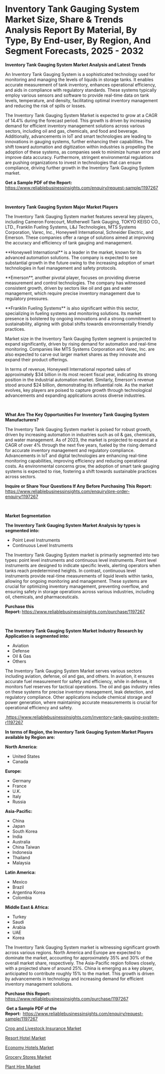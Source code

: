 <p><h1>Inventory Tank Gauging System Market Size, Share & Trends Analysis Report By Material, By Type, By End-user, By Region, And Segment Forecasts, 2025 - 2032</h1></p><p><strong>Inventory Tank Gauging System Market Analysis and Latest Trends</strong></p>
<p><p>An Inventory Tank Gauging System is a sophisticated technology used for monitoring and managing the levels of liquids in storage tanks. It enables accurate measurement of tank inventory, enhances operational efficiency, and aids in compliance with regulatory standards. These systems typically employ various sensors and software to provide real-time data on tank levels, temperature, and density, facilitating optimal inventory management and reducing the risk of spills or losses.</p><p>The Inventory Tank Gauging System Market is expected to grow at a CAGR of 14.4% during the forecast period. This growth is driven by increasing demand for efficient inventory management solutions across various sectors, including oil and gas, chemicals, and food and beverage. Additionally, advancements in IoT and smart technologies are leading to innovations in gauging systems, further enhancing their capabilities. The shift toward automation and digitization within industries is propelling the adoption of these systems, as companies seek to minimize human error and improve data accuracy. Furthermore, stringent environmental regulations are pushing organizations to invest in technologies that can ensure compliance, driving further growth in the Inventory Tank Gauging System market.</p></p>
<p><strong>Get a Sample PDF of the Report:&nbsp;</strong> <a href="https://www.reliablebusinessinsights.com/enquiry/request-sample/1197267?utm_campaign=84&utm_medium=2&utm_source=Github&utm_content=ia&utm_term=09032025&utm_id=inventory-tank-gauging-system">https://www.reliablebusinessinsights.com/enquiry/request-sample/1197267</a></p>
<p>&nbsp;</p>
<p><strong>Inventory Tank Gauging System Major Market Players</strong></p>
<p><p>The Inventory Tank Gauging System market features several key players, including Cameron Forecourt, Motherwell Tank Gauging, TOKYO KEISO CO., LTD., Franklin Fueling Systems, L&J Technologies, MTS Systems Corporation, Varec, Inc., Honeywell International, Schneider Electric, and Emerson. These companies offer a range of solutions aimed at improving the accuracy and efficiency of tank gauging and management.</p><p>**Honeywell International** is a leader in the market, known for its advanced automation solutions. The company is expected to see substantial growth in the future owing to the increasing adoption of smart technologies in fuel management and safety protocols. </p><p>**Emerson**, another pivotal player, focuses on providing diverse measurement and control technologies. The company has witnessed consistent growth, driven by sectors like oil and gas and water management, which require precise inventory management due to regulatory pressures.</p><p>**Franklin Fueling Systems** is also significant within this sector, specializing in fueling systems and monitoring solutions. Its market presence is bolstered by ongoing innovations and a strong commitment to sustainability, aligning with global shifts towards environmentally friendly practices. </p><p>Market size in the Inventory Tank Gauging System segment is projected to expand significantly, driven by rising demand for automation and real-time monitoring. Companies like MTS Systems Corporation and Varec, Inc. are also expected to carve out larger market shares as they innovate and expand their product offerings.</p><p>In terms of revenue, Honeywell International reported sales of approximately $34 billion in its most recent fiscal year, indicating its strong position in the industrial automation market. Similarly, Emerson's revenue stood around $24 billion, demonstrating its influential role. As the market evolves, key players are poised to capture growth through technological advancements and expanding applications across diverse industries.</p></p>
<p>&nbsp;</p>
<p><strong>What Are The Key Opportunities For Inventory Tank Gauging System Manufacturers?</strong></p>
<p><p>The Inventory Tank Gauging System market is poised for robust growth, driven by increasing automation in industries such as oil & gas, chemicals, and water management. As of 2023, the market is projected to expand at a CAGR of over 4% through the next five years, fueled by the rising demand for accurate inventory management and regulatory compliance. Advancements in IoT and digital technologies are enhancing real-time monitoring capabilities, improving efficiency and reducing operational costs. As environmental concerns grow, the adoption of smart tank gauging systems is expected to rise, fostering a shift towards sustainable practices across sectors.</p></p>
<p><strong>Inquire or Share Your Questions If Any Before Purchasing This Report:</strong> <a href="https://www.reliablebusinessinsights.com/enquiry/pre-order-enquiry/1197267?utm_campaign=84&utm_medium=2&utm_source=Github&utm_content=ia&utm_term=09032025&utm_id=inventory-tank-gauging-system">https://www.reliablebusinessinsights.com/enquiry/pre-order-enquiry/1197267</a></p>
<p>&nbsp;</p>
<p><strong>Market Segmentation</strong></p>
<p><strong>The Inventory Tank Gauging System Market Analysis by types is segmented into:</strong></p>
<p><ul><li>Point Level Instruments</li><li>Continuous Level Instruments</li></ul></p>
<p><p>The Inventory Tank Gauging System market is primarily segmented into two types: point level instruments and continuous level instruments. Point level instruments are designed to indicate specific levels, alerting operators when tanks reach predetermined heights. In contrast, continuous level instruments provide real-time measurements of liquid levels within tanks, allowing for ongoing monitoring and management. These systems are crucial for optimizing inventory management, preventing overflow, and ensuring safety in storage operations across various industries, including oil, chemicals, and pharmaceuticals.</p></p>
<p><strong>Purchase this Report:&nbsp;</strong><a href="https://www.reliablebusinessinsights.com/purchase/1197267?utm_campaign=84&utm_medium=2&utm_source=Github&utm_content=ia&utm_term=09032025&utm_id=inventory-tank-gauging-system">https://www.reliablebusinessinsights.com/purchase/1197267</a></p>
<p>&nbsp;</p>
<p><strong>The Inventory Tank Gauging System Market Industry Research by Application is segmented into:</strong></p>
<p><ul><li>Aviation</li><li>Defense</li><li>Oil & Gas</li><li>Others</li></ul></p>
<p><p>The Inventory Tank Gauging System Market serves various sectors including aviation, defense, oil and gas, and others. In aviation, it ensures accurate fuel measurement for safety and efficiency, while in defense, it monitors fuel reserves for tactical operations. The oil and gas industry relies on these systems for precise inventory management, leak detection, and regulatory compliance. Other applications include chemical storage and power generation, where maintaining accurate measurements is crucial for operational efficiency and safety.</p></p>
<p><a href="https://www.reliablebusinessinsights.com/inventory-tank-gauging-system-r1197267?utm_campaign=84&utm_medium=2&utm_source=Github&utm_content=ia&utm_term=09032025&utm_id=inventory-tank-gauging-system">&nbsp;https://www.reliablebusinessinsights.com/inventory-tank-gauging-system-r1197267</a></p>
<p><strong>In terms of Region, the Inventory Tank Gauging System Market Players available by Region are:</strong></p>
<p>
    <p> <strong> North America: </strong>
        <ul>
            <li>United States</li>
            <li>Canada</li>
        </ul>
        </p> 
    <p> <strong> Europe: </strong>
        <ul>
            <li>Germany</li>
            <li>France</li>
            <li>U.K.</li>
            <li>Italy</li>
            <li>Russia</li>
        </ul>
        </p> 
    <p> <strong> Asia-Pacific: </strong>
        <ul>
            <li>China</li>
            <li>Japan</li>
            <li>South Korea</li>
            <li>India</li>
            <li>Australia</li>
            <li>China Taiwan</li>
            <li>Indonesia</li>
            <li>Thailand</li>
            <li>Malaysia</li>
        </ul>
        </p> 
    <p> <strong> Latin America: </strong>
        <ul>
            <li>Mexico</li>
            <li>Brazil</li>
            <li>Argentina Korea</li>
            <li>Colombia</li>
        </ul>
        </p> 
    <p> <strong> Middle East & Africa: </strong>
        <ul>
            <li>Turkey</li>
            <li>Saudi</li>
            <li>Arabia</li>
            <li>UAE</li>
            <li>Korea</li>
        </ul>
    </p>
    </p>
<p><p>The Inventory Tank Gauging System market is witnessing significant growth across various regions. North America and Europe are expected to dominate the market, accounting for approximately 35% and 30% of the overall market share, respectively. The Asia-Pacific region follows closely, with a projected share of around 25%. China is emerging as a key player, anticipated to contribute roughly 15% to the market. This growth is driven by advancements in technology and increasing demand for efficient inventory management solutions.</p></p>
<p><strong>Purchase this Report: </strong><a href="https://www.reliablebusinessinsights.com/purchase/1197267?utm_campaign=84&utm_medium=2&utm_source=Github&utm_content=ia&utm_term=09032025&utm_id=inventory-tank-gauging-system">https://www.reliablebusinessinsights.com/purchase/1197267</a></p>
<p>&nbsp;<strong>Get a Sample PDF of the Report:&nbsp;&nbsp;</strong><a href="https://www.reliablebusinessinsights.com/enquiry/request-sample/1197267?utm_campaign=84&utm_medium=2&utm_source=Github&utm_content=ia&utm_term=09032025&utm_id=inventory-tank-gauging-system">https://www.reliablebusinessinsights.com/enquiry/request-sample/1197267</a></p>
<p><strong></strong></p>
<p><p><a href="https://github.com/nwokechock6s/Market-Research-Report-List-1/blob/main/crop-and-livestock-insurance-market.md?utm_campaign=84&utm_medium=2&utm_source=Github&utm_content=ia&utm_term=09032025&utm_id=inventory-tank-gauging-system">Crop and Livestock Insurance Market</a></p><p><a href="https://github.com/kecixayaab/Market-Research-Report-List-1/blob/main/resort-hotel-market.md?utm_campaign=84&utm_medium=2&utm_source=Github&utm_content=ia&utm_term=09032025&utm_id=inventory-tank-gauging-system">Resort Hotel Market</a></p><p><a href="https://github.com/sentoljinqiu/Market-Research-Report-List-1/blob/main/economy-hotels-market.md?utm_campaign=84&utm_medium=2&utm_source=Github&utm_content=ia&utm_term=09032025&utm_id=inventory-tank-gauging-system">Economy Hotels Market</a></p><p><a href="https://github.com/gilerzelko7a/Market-Research-Report-List-1/blob/main/grocery-stores-market.md?utm_campaign=84&utm_medium=2&utm_source=Github&utm_content=ia&utm_term=09032025&utm_id=inventory-tank-gauging-system">Grocery Stores Market</a></p><p><a href="https://github.com/ummulmzu/Market-Research-Report-List-1/blob/main/plant-hire-market.md?utm_campaign=84&utm_medium=2&utm_source=Github&utm_content=ia&utm_term=09032025&utm_id=inventory-tank-gauging-system">Plant Hire Market</a></p></p>